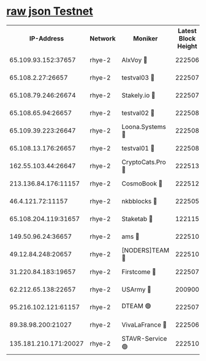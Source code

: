 
[raw json Testnet](https://rpc-check.quickt.stavr.tech/quickt/rpc-quickt-result.json)
=


<table><tr><th>IP-Address</th><th>Network</th><th>Moniker</th><th>Latest Block Height</th><th>Earliest Block Height</th><th>Catching Up</th><th>Tx Index</th><th>Voting Power</th><th>Scan Time</th></tr><tr><td>65.109.93.152:37657</td><td>rhye-2</td><td>AlxVoy 🔴</td><td>222506</td><td>1</td><td>False</td><td>on</td><td>144071</td><td>2024-01-07T06:44:36.516963278UTC</td></tr><tr><td>65.108.2.27:26657</td><td>rhye-2</td><td>testval03 🔴</td><td>222507</td><td>1</td><td>False</td><td>on</td><td>11002050</td><td>2024-01-07T06:44:39.694320163UTC</td></tr><tr><td>65.108.79.246:26674</td><td>rhye-2</td><td>Stakely.io 🔴</td><td>222507</td><td>1</td><td>False</td><td>on</td><td>10010</td><td>2024-01-07T06:44:42.079963411UTC</td></tr><tr><td>65.108.65.94:26657</td><td>rhye-2</td><td>testval02 🔴</td><td>222508</td><td>1</td><td>False</td><td>on</td><td>11002050</td><td>2024-01-07T06:44:44.821580216UTC</td></tr><tr><td>65.109.39.223:26647</td><td>rhye-2</td><td>Loona.Systems 🔴</td><td>222508</td><td>1</td><td>False</td><td>off</td><td>86949</td><td>2024-01-07T06:44:47.231728031UTC</td></tr><tr><td>65.108.13.176:26657</td><td>rhye-2</td><td>testval01 🔴</td><td>222508</td><td>1</td><td>False</td><td>on</td><td>13082010</td><td>2024-01-07T06:44:48.463616332UTC</td></tr><tr><td>162.55.103.44:26647</td><td>rhye-2</td><td>CryptoCats.Pro 🔴</td><td>222513</td><td>1</td><td>False</td><td>off</td><td>9999</td><td>2024-01-07T06:45:18.672798385UTC</td></tr><tr><td>213.136.84.176:11157</td><td>rhye-2</td><td>CosmoBook 🔴</td><td>222512</td><td>65301</td><td>False</td><td>off</td><td>1528057</td><td>2024-01-07T06:45:12.303183818UTC</td></tr><tr><td>46.4.121.72:11157</td><td>rhye-2</td><td>nkbblocks 🔴</td><td>222505</td><td>70101</td><td>False</td><td>off</td><td>81491</td><td>2024-01-07T06:44:31.612866217UTC</td></tr><tr><td>65.108.204.119:31657</td><td>rhye-2</td><td>Staketab 🔴</td><td>122115</td><td>121601</td><td>False</td><td>on</td><td>9900</td><td>2024-01-07T06:44:47.662465267UTC</td></tr><tr><td>149.50.96.24:36657</td><td>rhye-2</td><td>ams 🔴</td><td>222510</td><td>133501</td><td>False</td><td>on</td><td>10786</td><td>2024-01-07T06:45:01.755397745UTC</td></tr><tr><td>49.12.84.248:20657</td><td>rhye-2</td><td>[NODERS]TEAM 🔴</td><td>222510</td><td>146001</td><td>False</td><td>on</td><td>59690</td><td>2024-01-07T06:44:59.379633074UTC</td></tr><tr><td>31.220.84.183:19657</td><td>rhye-2</td><td>Firstcome 🔴</td><td>222507</td><td>165001</td><td>False</td><td>off</td><td>724902</td><td>2024-01-07T06:44:39.283544553UTC</td></tr><tr><td>62.212.65.138:22657</td><td>rhye-2</td><td>USArmy 🔴</td><td>200900</td><td>198001</td><td>False</td><td>on</td><td>7920</td><td>2024-01-07T06:44:38.867594332UTC</td></tr><tr><td>95.216.102.121:61157</td><td>rhye-2</td><td>DTEAM 🟢</td><td>222507</td><td>214601</td><td>False</td><td>on</td><td>0</td><td>2024-01-07T06:44:42.404623286UTC</td></tr><tr><td>89.38.98.200:21027</td><td>rhye-2</td><td>VivaLaFrance 🔴</td><td>222506</td><td>220501</td><td>False</td><td>off</td><td>10000</td><td>2024-01-07T06:44:34.106333189UTC</td></tr><tr><td>135.181.210.171:20027</td><td>rhye-2</td><td>STAVR-Service 🟢</td><td>222510</td><td>220501</td><td>False</td><td>on</td><td>0</td><td>2024-01-07T06:44:56.998327477UTC</td></tr></table>